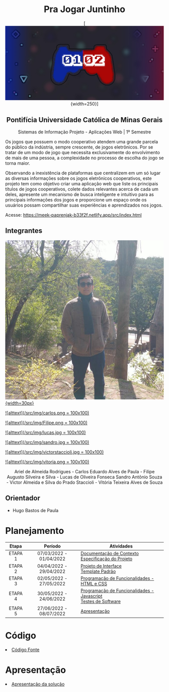 <center>

# Pra Jogar Juntinho

[![alttext](/src/img/fundo%20readme.jpg){width=250}]
## Pontifícia Universidade Católica de Minas Gerais
Sistemas de Informação
Projeto - Aplicações Web | 1º Semestre

</center>

Os jogos que possuem o modo cooperativo atendem uma grande parcela do público da indústria, sempre crescente, de jogos eletrônicos. Por se tratar de um modo de jogo que necessita exclusivamente do envolvimento de mais de uma pessoa, a complexidade no processo de escolha do jogo se torna maior.

Observando a inexistência de plataformas que centralizem em um só lugar as diversas informações sobre os jogos eletrônicos cooperativos, este projeto tem como objetivo criar uma aplicação web que liste os principais títulos de jogos cooperativos, colete dados relevantes acerca de cada um deles, apresente um mecanismo de busca inteligente e intuitivo para as principais informações dos jogos e proporcione um espaço onde os usuários possam compartilhar suas experiências e aprendizados nos jogos. 

Acesse: https://meek-paprenjak-b33f2f.netlify.app/src/index.html

## Integrantes
[![alttext](/src/img/Ariel.jpg){width=30px}](https://github.com/ArielRetask)

[![alttext](/src/img/carlos.png = 100x100)](https://github.com/CarlosEduardoAP)

[![alttext](/src/img/Filipe.png = 100x100)](https://github.com/FlpAugusto)

[![alttext](/src/img/lucas.jpg = 100x100)](https://github.com/Lucas-OFonseca)

[![alttext](/src/img/sandro.jpg = 100x100)](https://github.com/SandroAS)

[![alttext](/src/img/victorstaccioli.jpg = 100x100)](https://github.com/Staccioli)

[![alttext](/src/img/vitoria.png = 100x100)](https://github.com/alvesVih)

<center>
Ariel de Almeida Rodrigues - Carlos Eduardo Alves de Paula - Filipe Augusto Silveira e Silva - Lucas de Oliveira Fonseca
Sandro Antônio Souza - Victor Almeida e Silva do Prado Staccioli  - Vitória Teixeira Alves de Souza
</center>

## Orientador

* Hugo Bastos de Paula

# Planejamento

| Etapa         | Período                   | Atividades |
|  :----:   |  :----:               | ----------- |
| ETAPA 1       | 07/03/2022 - 01/04/2022   |[Documentação de Contexto](docs/context.md) <br> [Especificação do Projeto](docs/especification.md) |
| ETAPA 2       | 04/04/2022 - 29/04/2022   |[Projeto de Interface](docs/interface.md) <br> [Template Padrão](docs/template.md) |
| ETAPA 3       | 02/05/2022 - 27/05/2022   |[Programação de Funcionalidades - HTML e CSS](docs/development.md) |
| ETAPA 4       | 30/05/2022 - 24/06/2022   |[Programação de Funcionalidades - Javascript](docs/development.md) <br> [Testes de Software ](docs/tests.md) |
| ETAPA 5       | 27/06/2022 - 08/07/2022   | [Apresentação](presentation/README.md) |

# Código

<li><a href="src/README.md"> Código Fonte</a></li>

# Apresentação

<li><a href="presentation/README.md"> Apresentação da solução</a></li>
